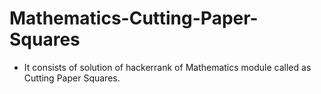 # Mathematics-Cutting-Paper-Squares
- It consists of solution of hackerrank of Mathematics module called as Cutting Paper Squares.

